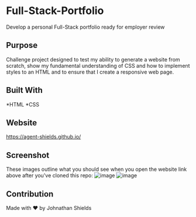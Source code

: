 # Full-Stack-Portfolio
Develop a personal Full-Stack portfolio ready for employer review

## Purpose
Challenge project designed to test my ability to generate a website from scratch, show my fundamental understanding of CSS and how to implement styles to an HTML and to ensure that I create a responsive web page. 

## Built With
*HTML
*CSS

## Website
https://agent-shields.github.io/

## Screenshot
These images outline what you should see when you open the website link above after you've cloned this repo: 
![image](assets/images/)
![image](assets/images/)

## Contribution
Made with ❤️ by Johnathan Shields 